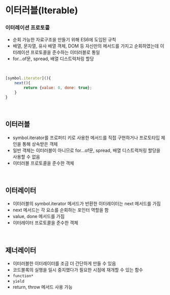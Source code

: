 # 이터러블(Iterable)

### 이터레이션 프로토콜
* 순회 가능한 자료구조을 만들기 위해 ES6에 도입된 규칙
* 배열, 문자열, 유사 배열 객체, DOM 등 자신만의 메서드를 가지고 순회하였는데 이터레이션 프로토콜을 준수하는 이터러블로 통일
* for...of문, spread, 배열 디스트럭처링 할당

<br>

```js
[symbol.iterator](){
    next(){
        return {value: 0, done: true};
    }
}
```
<br>

## 이터러블 
* symbol.iterator를 프로퍼티 키로 사용한 메서드를 직접 구현하거나 프로토타입 체인을 통해 상속받은 객체
* 일반 객체는 이터러블이 아니므로 for...of문, spread, 배열 디스트럭처링 할당을 사용할 수 없음
* 이터러블 프로토콜을 준수한 객체 

<br>

## 이터레이터 
* 이터러블의 symbol.iterator 메서드가 반환한 이터레이터는 next 메서드를 가짐
* next 메서드는 각 요소를 순회하는 포인터 역할을 함
* value, done 메서드를 가짐
* 이터레이터 프로토콜을 준수한 객체 

<br>

## 제너레이터
* 이터러블한 이터레이터를 조금 더 간단하게 만들 수 있음
* 코드블록의 실행을 일시 중지했다가 필요한 시점에 재개할 수 있는 함수
* `function*`
* `yield`
* return, throw 메서드 사용 가능



